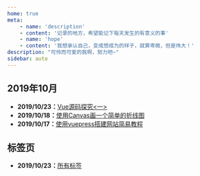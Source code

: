 ```yaml
---
home: true
meta:
    - name: 'description'
    - content: '记录的地方，希望能记下每天发生的有意义的事'
    - name: 'hope'
    - content: '我想承认自己，变成想成为的样子，就算卑微，但是伟大！'
description: "可怜而可爱的我啊，努力吧~"
sidebar: auto
---
```


## 2019年10月

- **2019/10/23：**[Vue源码探究<一>](/2019/10/23/)
- **2019/10/18：**[使用Canvas画一个简单的折线图](/2019/10/18/)
- **2019/10/17：**[使用vuepress搭建网站简易教程](/2019/10/17/)


## 标签页

- **2019/10/23：**[所有标签](/tag/)